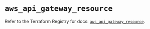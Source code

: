# `aws_api_gateway_resource`

Refer to the Terraform Registry for docs: [`aws_api_gateway_resource`](https://registry.terraform.io/providers/hashicorp/aws/5.56.0/docs/resources/api_gateway_resource).
